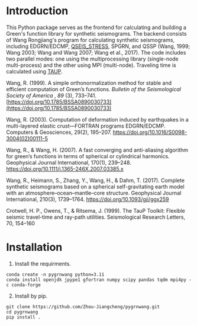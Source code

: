 # **Introduction**

This Python package serves as the frontend for calculating and building a Green's function library for synthetic seismograms. The backend consists of Wang Rongjiang's program for calculating synthetic seismograms, including EDGRN/EDCMP, [QSEIS_STRESS](https://github.com/Zhou-Jiangcheng/QSEIS_2006_STRESS), SPGRN, and QSSP (Wang, 1999; Wang 2003; Wang and Wang 2007; Wang et al., 2017). The code includes two parallel modes: one using the multiprocessing library (single-node multi-process) and the other using MPI (multi-node). Traveling time is calculated using [TAUP](https://github.com/crotwell/TauP).

Wang, R. (1999). A simple orthonormalization method for stable and efficient computation of Green’s functions.  *Bulletin of the Seismological Society of America* ,  *89* (3), 733–741. [https://doi.org/10.1785/BSSA0890030733](https://doi.org/10.1785/BSSA0890030733)

Wang, R. (2003). Computation of deformation induced by earthquakes in a multi-layered elastic crust—FORTRAN programs EDGRN/EDCMP. Computers & Geosciences, 29(2), 195–207. https://doi.org/10.1016/S0098-3004(02)00111-5

Wang, R., & Wang, H. (2007). A fast converging and anti-aliasing algorithm for green’s functions in terms of spherical or cylindrical harmonics. Geophysical Journal International, 170(1), 239–248. https://doi.org/10.1111/j.1365-246X.2007.03385.x

Wang, R., Heimann, S., Zhang, Y., Wang, H., & Dahm, T. (2017). Complete synthetic seismograms based on a spherical self-gravitating earth model with an atmosphere–ocean–mantle–core structure. Geophysical Journal International, 210(3), 1739–1764. https://doi.org/10.1093/gji/ggx259

Crotwell, H. P., Owens, T., & Ritsema, J. (1999). The TauP Toolkit: Flexible seismic travel-time and ray-path utilities. Seismological Research Letters, 70, 154–160

# Installation

1. Install the requirments.

```
conda create -n pygrnwang python=3.11
conda install openjdk jpype1 gfortran numpy scipy pandas tqdm mpi4py -c conda-forge
```

2. Install by pip.

```
git clone https://github.com/Zhou-Jiangcheng/pygrnwang.git
cd pygrnwang
pip install .
```

